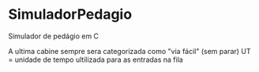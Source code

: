 # SimuladorPedagio
Simulador de pedágio em C

A ultima cabine sempre sera categorizada como "via fácil" (sem parar)
UT = unidade de tempo ultilizada para as entradas na fila
